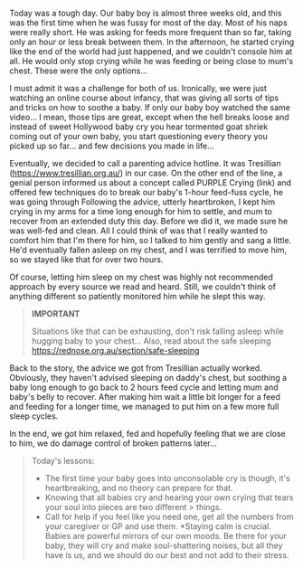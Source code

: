 Today was a tough day. Our baby boy is almost three weeks old, and this was the first time when he was fussy for most of the day. Most of his naps were really short. He was asking for feeds more frequent than so far, taking only an hour or less break between them. In the afternoon, he started crying like the end of the world had just happened, and we couldn't console him at all. He would only stop crying while he was feeding or being close to mum's chest. These were the only options...

I must admit it was a challenge for both of us. Ironically, we were just watching an online course about infancy, that was giving all sorts of tips and tricks on how to soothe a baby. If only our baby boy watched the same video... I mean, those tips are great, except when the hell breaks loose and instead of sweet Hollywood baby cry you hear tormented goat shriek coming out of your own baby, you start questioning every theory you picked up so far... and few decisions you made in life...

Eventually, we decided to call a parenting advice hotline. It was Tresillian (https://www.tresillian.org.au/) in our case. On the other end of the line, a genial person informed us about a concept called PURPLE Crying (link) and offered few techniques do to break our baby's 1-hour feed-fuss cycle, he was going through Following the advice, utterly heartbroken, I kept him crying in my arms for a time long enough for him to settle, and mum to recover from an extended duty this day. Before we did it, we made sure he was well-fed and clean. All I could think of was that I really wanted to comfort him that I'm there for him, so I talked to him gently and sang a little. He'd eventually fallen asleep on my chest, and I was terrified to move him, so we stayed like that for over two hours.

Of course, letting him sleep on my chest was highly not recommended approach by every source we read and heard. Still, we couldn't think of anything different so patiently monitored him while he slept this way.

> **IMPORTANT**
>
> Situations like that can be exhausting, don't risk falling asleep while hugging baby to your chest... Also, read about the safe sleeping https://rednose.org.au/section/safe-sleeping

Back to the story, the advice we got from Tresillian actually worked. Obviously, they haven't advised sleeping on daddy's chest, but soothing a baby long enough to go back to 2 hours feed cycle and letting mum and baby's belly to recover. After making him wait a little bit longer for a feed and feeding for a longer time, we managed to put him on a few more full sleep cycles.

In the end, we got him relaxed, fed and hopefully feeling that we are close to him, we do damage control of broken patterns later...

> Today's lessons:
>
> * The first time your baby goes into unconsolable cry is though, it's heartbreaking, and no theory can prepare for that.
> * Knowing that all babies cry and hearing your own crying that tears your soul into pieces are two different > things.
> * Call for help if you feel like you need one, get all the numbers from your caregiver or GP and use them.
> *Staying calm is crucial. Babies are powerful mirrors of our own moods. Be there for your baby, they will cry and make soul-shattering noises, but all they have is us, and we should do our best and not add to their stress.